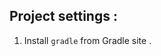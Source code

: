## Project settings :

1. Install `gradle` from <link src="https://gradle.org/install/" > Gradle site </link> .
